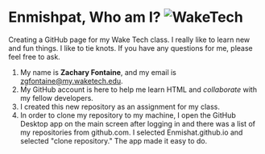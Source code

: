 
# Enmishpat, Who am I? ![WakeTech](https://github.com/EnMishpat/Enmishpat.github.io/assets/137240762/99da85d1-8e99-4829-b792-ee7c337ac88d) 
Creating a GitHub page for my Wake Tech class. 
I really like to learn new and fun things. 
I like to tie knots.
If you have any questions for me, please feel free to ask. 

1. My name is **Zachary Fontaine**, and my email is zgfontaine@my.waketech.edu.
2. My GitHub account is here to help me learn HTML and *collaborate* with my fellow developers.
3. I created this new repository as an assignment for my class.
4. In order to clone my repository to my machine, I open the GitHub Desktop app on the main screen after logging in and there was a list of my repositories from github.com. I selected Enmishat.github.io and selected "clone repository." The app made it easy to do.

